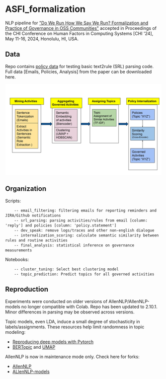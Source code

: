# ASFI_formalization

NLP pipeline for ["Do We Run How We Say We Run? Formalization and Practice of Governance in OSS Communities"](https://arxiv.org/pdf/2309.14245.pdf) accepted in Proceedings of the CHI Conference on Human Factors in Computing Systems [CHI '24], May 11-16, 2024, Honolulu, HI, USA.

## Data

Repo contains [policy data](./data/policies.csv) for testing basic text2rule (SRL) parsing code. Full data [Emails, Policies, Analysis] from the paper can be downloaded here.   

![Data Processing Pipeline](./data/CHI_flow.jpg)

## Organization

Scripts: 
```
	-- email_filtering: filtering emails for reporting reminders and JIRA/Github notifications
	-- srl_parsing: parsing activities/rules from email [column: 'reply'] and policies [column: 'policy.statement']
	-- dev_speak: remove logs/traces and other non-english dialogue
	-- internalization_scoring: calculate semantic similarity between rules and routine activities
	-- final_analysis: statistical inference on governance measurements
```

Notebooks: 
```
	-- cluster_tuning: Select best clustering model
	-- topic_prediction: Predict topics for all governed activities
```
## Reproduction 

Experiments were conducted on older versions of AllenNLP/AllenNLP-models no longer compatible with Colab. Repo has been updated to 2.10.1. Minor differences in parsing may be observed across versions.

Topic models, even LDA, induce a small degree of stochasticity in labels/assignments. These resources help limit randomness in topic modeling: <br/> 
* [Reproducing deep models with Pytorch](https://pytorch.org/docs/stable/notes/randomness.html) <br/>
* [BERTopic](https://maartengr.github.io/BERTopic/faq.html#why-are-the-results-not-consistent-between-runs) and [UMAP](https://umap-learn.readthedocs.io/en/latest/reproducibility.html) 

AllenNLP is now in maintenance mode only. Check here for forks: <br/>
* [AllenNLP](https://github.com/Mahasweta-usc/allennlp) <br/>
* [ALlenNLP-models](https://github.com/Mahasweta-usc/allennlp-models)
